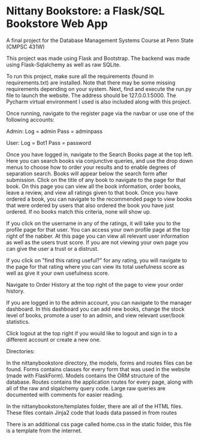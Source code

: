
<h1> Nittany Bookstore: a Flask/SQL Bookstore Web App </h1>


A final project for the Database Management Systems Course at Penn State (CMPSC 431W)

This project was made using Flask and Bootstrap. The backend was made using Flask-Sqlalchemy as well as raw SQLite.

To run this project, make sure all the requirements (found in requirements.txt) are installed. Note that there may be some missing requirements depending on your system.
Next, find and execute the run.py file to launch the website. The address should be 127.0.0.1:5000. The Pycharm virtual environment I used is also included along with this project.



Once running, navigate to the register page via the navbar or use one of the following accounts:

Admin:
Log = admin
Pass = adminpass

User:
Log = Bot1
Pass = password


Once you have logged in, navigate to the Search Books page at the top left. Here you can search books via conjunctive queries, and use the drop down menus to choose how to order your results and to enable degrees of separation search. Books will appear below the search form after submission. Click on the title of any book to navigate to the page for that book. On this page you can view all the book information, order books, leave a review, and view all ratings given to that book. Once you have ordered a book, you can navigate to the recommended page to view books that were ordered by users that also ordered the book you have just ordered. If no books match this criteria, none will show up.

If you click on the username in any of the ratings, it will take you to the profile page for that user. You can access your own profile page at the top right of the nabber. At this page you can view all relevant user information as well as the users trust score. If you are not viewing your own page you can give the user a trust or a distrust.

If you click on "find this rating useful?" for any rating, you will navigate to the page for that rating where you can view its total usefulness score as well as give it your own usefulness score.

Navigate to Order History at the top right of the page to view your order history.

If you are logged in to the admin account, you can navigate to the manager dashboard. In this dashboard you can add new books, change the stock level of books, promote a user to an admin, and view relevant user/book statistics. 

Click logout at the top right if you would like to logout and sign in to a different account or create a new one.

Directories:

In the nittanybookstore directory, the models, forms and routes files can be found. Forms contains classes for every form that was used in the website (made with FlaskForm). Models contains the ORM structure of the database. Routes contains the application routes for every page, along with all of the raw and slqalchemy query code. Large raw queries are documented with comments for easier reading.

In the nittanybookstore/templates folder, there are all of the HTML files. These files contain Jinja2 code that loads data passed in from routes

There is an additional css page called home.css in the static folder, this file is a template from the internet.
